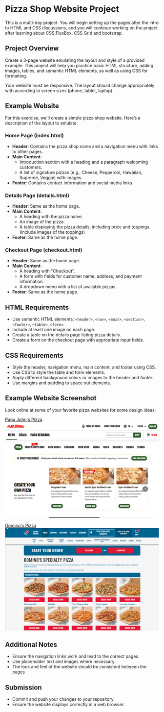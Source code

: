 # Pizza Shop Website Project
This is a multi-day project. You will begin setting up the pages after the intro to HTML and CSS discussions, and you will continue working on the project after learning about CSS FlexBox, CSS Grid and bootstrap.

## Project Overview
Create a 3-page website emulating the layout and style of a provided example. This project will help you practice basic HTML structure, adding images, tables, and semantic HTML elements, as well as using CSS for formatting.

Your website must be responsive. The layout should change appropriately with according to screen sizes (phone, tablet, laptop).

## Example Website
For this exercise, we'll create a simple pizza shop website. Here’s a description of the layout to emulate:

### Home Page (index.html)
- **Header**: Contains the pizza shop name and a navigation menu with links to other pages.
- **Main Content**: 
  - Introduction section with a heading and a paragraph welcoming customers.
  - A list of signature pizzas (e.g., Cheese, Pepperoni, Hawaiian, Supreme, Veggie) with images.
- **Footer**: Contains contact information and social media links.

### Details Page (details.html)
- **Header**: Same as the home page.
- **Main Content**:
  - A heading with the pizza name.
  - An image of the pizza.
  - A table displaying the pizza details, including price and toppings. (include images of the toppings)
- **Footer**: Same as the home page.

### Checkout Page (checkout.html)
- **Header**: Same as the home page.
- **Main Content**:
  - A heading with "Checkout".
  - A form with fields for customer name, address, and payment information.
  - A dropdown menu with a list of available pizzas.
- **Footer**: Same as the home page.

## HTML Requirements
- Use semantic HTML elements: `<header>`, `<nav>`, `<main>`, `<section>`, `<footer>`, `<table>`, `<form>`.
- Include at least one image on each page.
- Create a table on the details page listing pizza details.
- Create a form on the checkout page with appropriate input fields.

## CSS Requirements

- Style the header, navigation menu, main content, and footer using CSS.
- Use CSS to style the table and form elements.
- Apply different background colors or images to the header and footer.
- Use margins and padding to space out elements.

## Example Website Screenshot

Look online at some of your favorite pizza websites for some design ideas:

[Papa John's Pizza]("https://papajohns.com")
![Papa John's Pizza](images/papa-johns.jpg "Papa John's Pizza")


[Domino's Pizza]("https://dominos.com")
![Domino's Pizza](images/dominos.jpg "Domino's Pizza")


## Additional Notes

- Ensure the navigation links work and lead to the correct pages.
- Use placeholder text and images where necessary.
- The look and feel of the website should be consistent between the pages

## Submission

- Commit and push your changes to your repository.
- Ensure the website displays correctly in a web browser.
